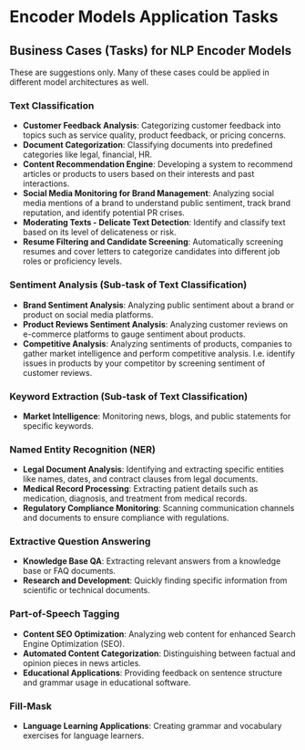 # Encoder Models Application Tasks

## Business Cases (Tasks) for NLP Encoder Models
These are suggestions only. Many of these cases could be applied in different model architectures as well.

### Text Classification
- **Customer Feedback Analysis**: Categorizing customer feedback into topics such as service quality, product feedback, or pricing concerns.
- **Document Categorization**: Classifying documents into predefined categories like legal, financial, HR.
- **Content Recommendation Engine**: Developing a system to recommend articles or products to users based on their interests and past interactions.
- **Social Media Monitoring for Brand Management**: Analyzing social media mentions of a brand to understand public sentiment, track brand reputation, and identify potential PR crises.
- **Moderating Texts - Delicate Text Detection**: Identify and classify text based on its level of delicateness or risk.
- **Resume Filtering and Candidate Screening**: Automatically screening resumes and cover letters to categorize candidates into different job roles or proficiency levels.

### Sentiment Analysis (Sub-task of Text Classification)
- **Brand Sentiment Analysis**: Analyzing public sentiment about a brand or product on social media platforms.
- **Product Reviews Sentiment Analysis**: Analyzing customer reviews on e-commerce platforms to gauge sentiment about products.
- **Competitive Analysis**: Analyzing sentiments of products, companies to gather market intelligence and perform competitive analysis. I.e. identify issues in products by your competitor by screening sentiment of customer reviews.

### Keyword Extraction (Sub-task of Text Classification)
- **Market Intelligence**: Monitoring news, blogs, and public statements for specific keywords.

### Named Entity Recognition (NER)
- **Legal Document Analysis**: Identifying and extracting specific entities like names, dates, and contract clauses from legal documents.
- **Medical Record Processing**: Extracting patient details such as medication, diagnosis, and treatment from medical records.
- **Regulatory Compliance Monitoring**: Scanning communication channels and documents to ensure compliance with regulations.

### Extractive Question Answering
- **Knowledge Base QA**: Extracting relevant answers from a knowledge base or FAQ documents.
- **Research and Development**: Quickly finding specific information from scientific or technical documents.

### Part-of-Speech Tagging
- **Content SEO Optimization**: Analyzing web content for enhanced Search Engine Optimization (SEO).
- **Automated Content Categorization**: Distinguishing between factual and opinion pieces in news articles.
- **Educational Applications**: Providing feedback on sentence structure and grammar usage in educational software.

### Fill-Mask
- **Language Learning Applications**: Creating grammar and vocabulary exercises for language learners.
